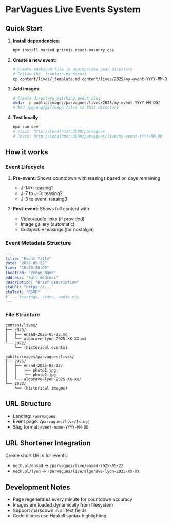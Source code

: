 # ParVagues Live Events System

## Quick Start

1. **Install dependencies**:
   ```bash
   npm install marked prismjs react-masonry-css
   ```

2. **Create a new event**:
   ```bash
   # Create markdown file in appropriate year directory
   # Follow the _template.md format
   cp content/lives/_template.md content/lives/2025/my-event-YYYY-MM-DD.md
   ```

3. **Add images**:
   ```bash
   # Create directory matching event slug
   mkdir -p public/images/parvagues/lives/2025/my-event-YYYY-MM-DD/
   # Add jpg/png/gif/webp files to this directory
   ```

4. **Test locally**:
   ```bash
   npm run dev
   # Visit: http://localhost:3000/parvagues
   # Check: http://localhost:3000/parvagues/live/my-event-YYYY-MM-DD
   ```

## How it works

### Event Lifecycle
1. **Pre-event**: Shows countdown with teasings based on days remaining
   - J-14+: teasing1
   - J-7 to J-3: teasing2
   - J-3 to event: teasing3
   
2. **Post-event**: Shows full content with:
   - Video/audio links (if provided)
   - Image gallery (automatic)
   - Collapsible teasings (for nostalgia)

### Event Metadata Structure
```yaml
---
title: "Event Title"
date: "2025-05-22"
time: "18:30-20:00"
location: "Venue Name"
address: "Full Address"
description: "Brief description"
ctaURL: "https://..."
ctaText: "RSVP"
# ... teasings, video, audio etc.
---
```

### File Structure
```
content/lives/
├── 2025/
│   ├── ensad-2025-05-22.md
│   └── algorave-lyon-2025-XX-XX.md
└── 2022/
    └── (historical events)

public/images/parvagues/lives/
├── 2025/
│   ├── ensad-2025-05-22/
│   │   ├── photo1.jpg
│   │   └── photo2.jpg
│   └── algorave-lyon-2025-XX-XX/
└── 2022/
    └── (historical images)
```

## URL Structure
- Landing: `/parvagues`
- Event page: `/parvagues/live/[slug]`
- Slug format: `event-name-YYYY-MM-DD`

## URL Shortener Integration
Create short URLs for events:
- `nech.pl/ensad` → `/parvagues/live/ensad-2025-05-22`
- `nech.pl/lyon` → `/parvagues/live/algorave-lyon-2025-XX-XX`

## Development Notes
- Page regenerates every minute for countdown accuracy
- Images are loaded dynamically from filesystem
- Support markdown in all text fields
- Code blocks use Haskell syntax highlighting
